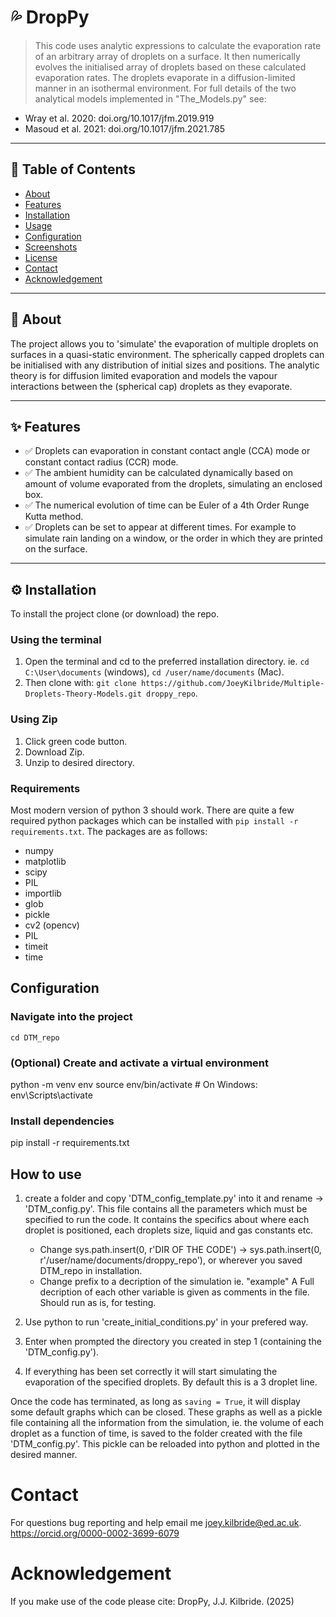 # 💦 DropPy

> This code uses analytic expressions to calculate the evaporation rate of an arbitrary array of droplets on a surface. It then numerically evolves the initialised array of droplets based on these calculated evaporation rates. The droplets evaporate in a diffusion-limited manner in an isothermal environment. For full details of the two analytical models implemented in "The_Models.py" see: <br />
- Wray et al. 2020: doi.org/10.1017/jfm.2019.919 <br />
- Masoud et al. 2021: doi.org/10.1017/jfm.2021.785

---

## 📁 Table of Contents

- [About](#-about)
- [Features](#-features)
- [Installation](#installation)
- [Usage](#usage)
- [Configuration](#configuration)
- [Screenshots](#screenshots)
- [License](#license)
- [Contact](#contact)
- [Acknowledgement](#acknowledgement)

---

## 🧠 About

The project allows you to 'simulate' the evaporation of multiple droplets on surfaces in a quasi-static environment. The spherically capped droplets can be initialised with any distribution of initial sizes and positions. The analytic theory is for diffusion limited evaporation and models the vapour interactions between the (spherical cap) droplets as they evaporate. 

---

## ✨ Features

- ✅ Droplets can evaporation in constant contact angle (CCA) mode or constant contact radius (CCR) mode. 
- ✅ The ambient humidity can be calculated dynamically based on amount of volume evaporated from the droplets, simulating an enclosed box.
- ✅ The numerical evolution of time can be Euler of a 4th Order Runge Kutta method. 
- ✅ Droplets can be set to appear at different times. For example to simulate rain landing on a window, or the order in which they are printed on the surface.

---

## ⚙️ Installation
To install the project clone (or download) the repo. 

### Using the terminal
1. Open the terminal and cd to the preferred installation directory. ie. `cd C:\User\documents` (windows), `cd /user/name/documents` (Mac).
2. Then clone with: `git clone https://github.com/JoeyKilbride/Multiple-Droplets-Theory-Models.git droppy_repo`.

### Using Zip 
1. Click green code button.
2. Download Zip.
3. Unzip to desired directory.

### Requirements

Most modern version of python 3 should work. There are quite a few required python packages which can be installed with `pip install -r requirements.txt`. The packages are as follows:
- numpy
- matplotlib
- scipy
- PIL
- importlib
- glob
- pickle
- cv2 (opencv)
- PIL
- timeit
- time

## Configuration

### Navigate into the project
`cd DTM_repo`

### (Optional) Create and activate a virtual environment
python -m venv env
source env/bin/activate  # On Windows: env\Scripts\activate

### Install dependencies
pip install -r requirements.txt


## How to use
1. create a folder and copy 'DTM_config_template.py' into it and rename -> 'DTM_config.py'.
   This file contains all the parameters which must be specified to run the code. It contains the specifics about where each droplet is positioned, each droplets size, liquid and gas           constants etc.
   - Change sys.path.insert(0, r'DIR OF THE CODE') -> sys.path.insert(0, r'/user/name/documents/droppy_repo'), or wherever you saved DTM_repo in installation.
   - Change prefix to a decription of the simulation ie. "example"
   A Full decription of each other variable is given as comments in the file. Should run as is, for testing. 

3. Use python to run 'create_initial_conditions.py' in your prefered way.
4. Enter when prompted the directory you created in step 1 (containing the 'DTM_config.py').
5. If everything has been set correctly it will start simulating the evaporation of the specified droplets.
   By default this is a 3 droplet line.

Once the code has terminated, as long as `saving = True`, it will display some default graphs which can be closed. These graphs as well as a pickle file containing all the information from the simulation, ie. the volume of each droplet as a function of time, is saved to the folder created with the file 'DTM_config.py'. This pickle can be reloaded into python and plotted in the desired manner. 

# Contact
For questions bug reporting and help email me joey.kilbride@ed.ac.uk.
https://orcid.org/0000-0002-3699-6079

# Acknowledgement
If you make use of the code please cite: DropPy, J.J. Kilbride. (2025)







